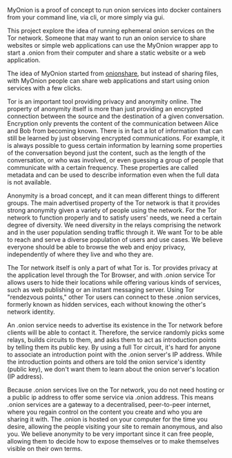 MyOnion is a proof of concept to run onion services into docker containers from
your command line, via cli, or more simply via gui. 


This project explore the idea of running ephemeral onion services on the Tor
network. Someone that may want to run an onion service to share websites or simple web
applications can use the MyOnion wrapper app to start a .onion from their computer
and share a static website or a web application.

The idea of MyOnion started from [onionshare](http://github.com/micahflee/onionshare/), but instead of sharing files, with MyOnion people can share web applications and start using onion services with a few clicks.

Tor is an important tool providing privacy and anonymity online. The property of
anonymity itself is more than just providing an encrypted connection between the
source and the destination of a given conversation. Encryption only prevents the
content of the communication between Alice and Bob from becoming known.  There is
in fact a lot of information that can still be learned by just observing encrypted
communications. For example, it is always possible to guess certain information
by learning some properties of the conversation beyond just the content, such as
the length of the conversation, or who was involved, or even guessing a group of
people that communicate with a certain frequency. These properties are called
metadata and can be used to describe information even when the full data is not available.


Anonymity is a broad concept, and it can mean different things to different groups.
The main advertised property of the Tor network is that it provides strong
anonymity given a variety of people using the network. For the Tor network to
function properly and to satisfy users' needs, we need a certain degree of
diversity. We need diversity in the relays comprising the network and in the user
population sending traffic through it.  We want Tor to be able to reach and serve
a diverse population of users and use cases. We believe everyone should be able
to browse the web and enjoy privacy, independently of where they live and who they are.


The Tor network itself is only a part of what Tor is. Tor provides privacy at the
application level through the Tor Browser, and with .onion service Tor allows
users to hide their locations while offering various kinds of services, such as
web publishing or an instant messaging server. Using Tor "rendezvous points,"
other Tor users can connect to these .onion services, formerly known as hidden
services, each without knowing the other's network identity.


An .onion service needs to advertise its existence in the Tor network before
clients will be able to contact it. Therefore, the service randomly picks some
relays, builds circuits to them, and asks them to act as introduction points by
telling them its public key. By using a full Tor circuit, it's hard for anyone
to associate an introduction point with the .onion server's IP address. While the
introduction points and others are told the onion service's identity (public key),
 we don't want them to learn about the onion server's location (IP address).    


Because .onion services live on the Tor network, you do not need hosting or a
public ip address to offer some service via .onion address. This means .onion
services are a gateway to a decentralised, peer-to-peer internet, where you regain
control on the content you create and who you are sharing it with. The .onion is
hosted on your computer for the time you desire, allowing the people visiting your
site to remain anonymous, and also you. We believe anonymity to be very important
since it can free people, allowing them to decide how to expose themselves or to
make themselves visible on their own terms.
